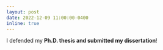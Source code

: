 ```yaml
---
layout: post
date: 2022-12-09 11:00:00-0400
inline: true
---
```


I defended my <strong> Ph.D. thesis and submitted my dissertation</strong>!